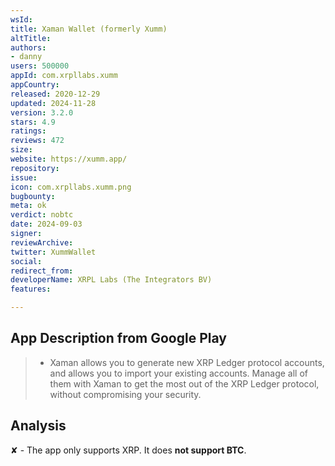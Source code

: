```yaml
---
wsId: 
title: Xaman Wallet (formerly Xumm)
altTitle: 
authors:
- danny
users: 500000
appId: com.xrpllabs.xumm
appCountry: 
released: 2020-12-29
updated: 2024-11-28
version: 3.2.0
stars: 4.9
ratings: 
reviews: 472
size: 
website: https://xumm.app/
repository: 
issue: 
icon: com.xrpllabs.xumm.png
bugbounty: 
meta: ok
verdict: nobtc
date: 2024-09-03
signer: 
reviewArchive: 
twitter: XummWallet
social: 
redirect_from: 
developerName: XRPL Labs (The Integrators BV)
features: 

---
```


## App Description from Google Play

> - Xaman allows you to generate new XRP Ledger protocol accounts, and allows you to import your existing accounts. Manage all of them with Xaman to get the most out of the XRP Ledger protocol, without compromising your security.

## Analysis 

✘ - The app only supports XRP. It does **not support BTC**.
